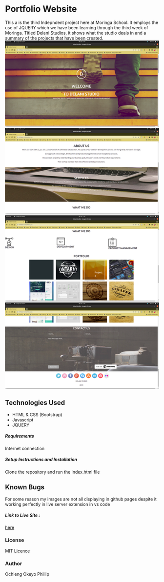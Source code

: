 # Portfolio Website
This a is the third Indepndent project here at Moringa School. It employs the use of JQUERY which we have been learning through the third week of Moringa. Titled Delani Studios, it shows what the studio deals in and a summary of the projects that have been created.
![screenshot](/images/screenshot1.png)
![screenshot](/images/screenshot2.png)
![screenshot](/images/screenshot3.png)
![screenshot](/images/screenshot4.png)
## Technologies Used
- HTML & CSS (Bootstrap)
- Javascript
- JQUERY

##### Requirements
Internet connection
##### Setup Instructions and Installation
Clone the repository and run the index.html file
## Known Bugs
For some reason my images are not all displaying in github pages despite it working perfectly in live server extension in vs code
##### Link to Live Site : 
[here](https://pronepoet.github.io/Delani-studio/)
### License
MIT Licence
### Author
Ochieng Okeyo Phillip
